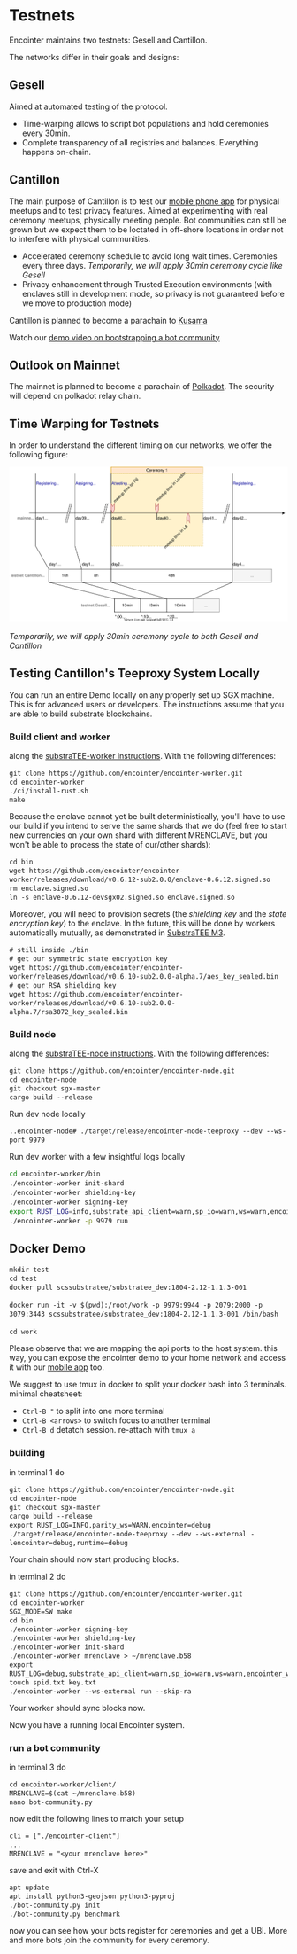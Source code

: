 # Testnets

Encointer maintains two testnets: Gesell and Cantillon.

The networks differ in their goals and designs:

## Gesell

Aimed at automated testing of the protocol.

* Time-warping allows to script bot populations and hold ceremonies every 30min.
* Complete transparency of all registries and balances. Everything happens on-chain.

## Cantillon

The main purpose of Cantillon is to test our [mobile phone app](./app.md) for physical meetups and to test privacy features.
Aimed at experimenting with real ceremony meetups, physically meeting people.
Bot communities can still be grown but we expect them to be loctated in off-shore locations in order not to interfere with physical communities. 

* Accelerated ceremony schedule to avoid long wait times. Ceremonies every three days. *Temporarily, we will apply 30min ceremony cycle like Gesell*
* Privacy enhancement through Trusted Execution environments (with enclaves still in development mode, so privacy is not guaranteed before we move to production mode)

Cantillon is planned to become a parachain to [Kusama](https://kusama.network/)

Watch our [demo video on bootstrapping a bot community](https://youtu.be/X1Zb68Z1fac)

## Outlook on Mainnet

The mainnet is planned to become a parachain of [Polkadot](https://polkadot.network/). The security will depend on polkadot relay chain. 

## Time Warping for Testnets

In order to understand the different timing on our networks, we offer the following figure:

![Phase Timing](./fig/phase-timing.svg)

*Temporarily, we will apply 30min ceremony cycle to both Gesell and Cantillon*

## Testing Cantillon's Teeproxy System Locally 

You can run an entire Demo locally on any properly set up SGX machine. This is for advanced users or developers. The instructions assume that you are able to build substrate blockchains.

### Build client and worker 

along the [substraTEE-worker instructions](https://www.substratee.com/howto_worker.html). With the following differences:
```console 
git clone https://github.com/encointer/encointer-worker.git
cd encointer-worker
./ci/install-rust.sh
make
```
Because the enclave cannot yet be built deterministically, you'll have to use our build if you intend to serve the same shards that we do (feel free to start new currencies on your own shard with different MRENCLAVE, but you won't be able to process the state of our/other shards):

```
cd bin
wget https://github.com/encointer/encointer-worker/releases/download/v0.6.12-sub2.0.0/enclave-0.6.12.signed.so
rm enclave.signed.so
ln -s enclave-0.6.12-devsgx02.signed.so enclave.signed.so
```
Moreover, you will need to provision secrets (the *shielding key* and the *state encryption key*) to the enclave. In the future, this will be done by workers automatically mutually, as demonstrated in [SubstraTEE M3](https://www.substratee.com/design.html#redundancy-m3-onwards).

```
# still inside ./bin
# get our symmetric state encryption key
wget https://github.com/encointer/encointer-worker/releases/download/v0.6.10-sub2.0.0-alpha.7/aes_key_sealed.bin
# get our RSA shielding key
wget https://github.com/encointer/encointer-worker/releases/download/v0.6.10-sub2.0.0-alpha.7/rsa3072_key_sealed.bin
```

### Build node 

along the [substraTEE-node instructions](https://www.substratee.com/howto_node.html#build). With the following differences:

```console
git clone https://github.com/encointer/encointer-node.git
cd encointer-node
git checkout sgx-master
cargo build --release
```

Run dev node locally

```console
..encointer-node# ./target/release/encointer-node-teeproxy --dev --ws-port 9979
```

Run dev worker with a few insightful logs locally

```bash
cd encointer-worker/bin
./encointer-worker init-shard
./encointer-worker shielding-key
./encointer-worker signing-key
export RUST_LOG=info,substrate_api_client=warn,sp_io=warn,ws=warn,encointer_worker=info,substratee_worker_enclave=debug,sp_io::misc=debug,runtime=debug,substratee_worker_enclave::state=warn,substratee_stf::sgx=debug
./encointer-worker -p 9979 run
```

## Docker Demo

```
mkdir test
cd test
docker pull scssubstratee/substratee_dev:1804-2.12-1.1.3-001

docker run -it -v $(pwd):/root/work -p 9979:9944 -p 2079:2000 -p 3079:3443 scssubstratee/substratee_dev:1804-2.12-1.1.3-001 /bin/bash

cd work
```

Please observe that we are mapping the api ports to the host system. this way, you can expose the encointer demo to your home network and access it with our [mobile app](./app.md) too. 

We suggest to use tmux in docker to split your docker bash into 3 terminals. minimal cheatsheet:
* `Ctrl-B "` to split into one more terminal
* `Ctrl-B <arrows>` to switch focus to another terminal 
* `Ctrl-B d` detatch session. re-attach with `tmux a`

### building

in terminal 1 do
```
git clone https://github.com/encointer/encointer-node.git
cd encointer-node
git checkout sgx-master
cargo build --release
export RUST_LOG=INFO,parity_ws=WARN,encointer=debug
./target/release/encointer-node-teeproxy --dev --ws-external -lencointer=debug,runtime=debug
```
Your chain should now start producing blocks.

in terminal 2 do
```
git clone https://github.com/encointer/encointer-worker.git
cd encointer-worker
SGX_MODE=SW make
cd bin
./encointer-worker signing-key
./encointer-worker shielding-key
./encointer-worker init-shard
./encointer-worker mrenclave > ~/mrenclave.b58
export RUST_LOG=debug,substrate_api_client=warn,sp_io=warn,ws=warn,encointer_worker=info,substratee_worker_enclave=info,sp_io::misc=debug,runtime=debug,substratee_worker_enclave::state=warn,substratee_stf::sgx=info,chain_relay=warn,rustls=warn,encointer=debug
touch spid.txt key.txt
./encointer-worker --ws-external run --skip-ra 
```
Your worker should sync blocks now.

Now you have a running local Encointer system.

### run a bot community

in terminal 3 do
```console
cd encointer-worker/client/
MRENCLAVE=$(cat ~/mrenclave.b58)
nano bot-community.py
```
now edit the following lines to match your setup

```
cli = ["./encointer-client"]
...
MRENCLAVE = "<your mrenclave here>"
```
save and exit with Ctrl-X

```console
apt update
apt install python3-geojson python3-pyproj
./bot-community.py init
./bot-community.py benchmark
```
now you can see how your bots register for ceremonies and get a UBI. More and more bots join the community for every ceremony.